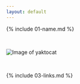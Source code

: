 ```yaml
---
layout: default
---
```


{% include 01-name.md %}

<br>

![Image of yaktocat](https://octodex.github.com/images/yaktocat.png)

<br>

{% include 03-links.md %}

